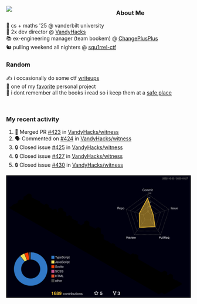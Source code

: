 <!-- 
Hey what are you doing here? 
I admire your curiosity tho
Shoot me an email (zinean00 at gmail dot com)
Let's connect! 
-->

<p float="left">
  <img src='https://imgur.com/nGM66Ev.png' width='300' align="left">
  <p>
    
  <h3>About Me</h3>
  🏫 cs + maths '25 @ vanderbilt university <br>
  🌊 2x dev director @ <a href="https://github.com/vandyhacks">VandyHacks</a> <br>
  📚 ex-engineering manager (team bookem) @ <a href="https://github.com/changeplusplusvandy">ChangePlusPlus<a> <br>
  🐿 pulling weekend all nighters @ <a href="https://github.com/squ1rrel-ctf">squ1rrel-ctf</a> <br>
  
  <h3>Random</h3>
  ✍️ i occasionally do some ctf <a href="https://squ1rrel.dev/author/zineanteoh">writeups</a> <br>
  📱 one of my <a href="https://github.com/zineanteoh/vinkybox-app">favorite</a> personal project<br>
  📖 i dont remember all the books i read so i keep them at a <a href="https://www.goodreads.com/user/show/80901669-zi">safe place</a>
  </p>
  
</p>

<br>
<!-- <i>generated by <a href="https://labs.openai.com/s/0hW1r6PFYo3Zh0a7UoxK2AMp" target="_blank">dall-e 2</a></i> -->

<h3>My recent activity</h3>

<!--START_SECTION:activity-->
1. 🎉 Merged PR [#423](https://github.com/VandyHacks/witness/pull/423) in [VandyHacks/witness](https://github.com/VandyHacks/witness)
2. 🗣 Commented on [#424](https://github.com/VandyHacks/witness/pull/424#issuecomment-1783175794) in [VandyHacks/witness](https://github.com/VandyHacks/witness)
3. 🔒 Closed issue [#425](https://github.com/VandyHacks/witness/issues/425) in [VandyHacks/witness](https://github.com/VandyHacks/witness)
4. 🔒 Closed issue [#427](https://github.com/VandyHacks/witness/issues/427) in [VandyHacks/witness](https://github.com/VandyHacks/witness)
5. 🔒 Closed issue [#430](https://github.com/VandyHacks/witness/issues/430) in [VandyHacks/witness](https://github.com/VandyHacks/witness)
<!--END_SECTION:activity-->

![](./profile-3d-contrib/profile-night-rainbow.svg)
